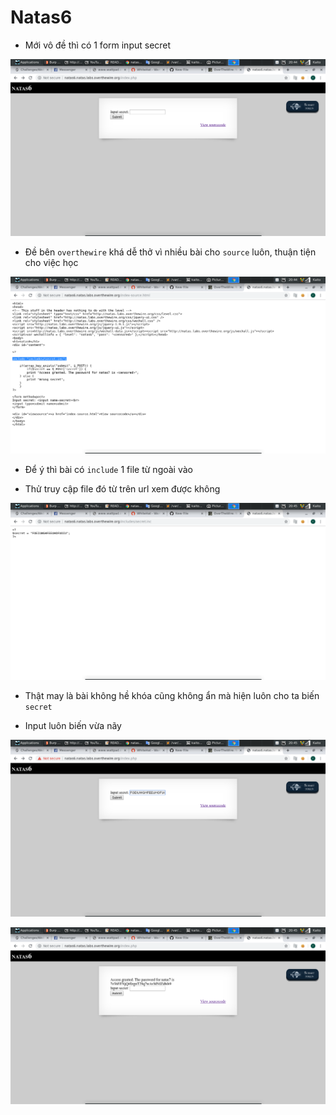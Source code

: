 # Natas6

- Mới vô đề thì có 1 form input secret

![1](image/1.png)

- Đề bên `overthewire` khá dễ thở vì nhiều bài cho `source` luôn, thuận tiện cho việc học

![2](image/2.png)

- Để ý thì bài có `include` 1 file từ ngoài vào

- Thử truy cập file đó từ trên url xem được không

![3](image/3.png)

- Thật may là bài không hề khóa cũng không ẩn mà hiện luôn cho ta biến `secret`

- Input luôn biến vừa nãy

![4](image/4.png)

![5](image/5.png)
